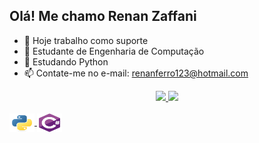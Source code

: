 ## Olá! Me chamo Renan Zaffani

- 🔭 Hoje trabalho como suporte
- 🌱 Estudante de Engenharia de Computação
- 🌱 Estudando Python
- 📫 Contate-me no e-mail: renanferro123@hotmail.com


<div align="center">
  <a href="https://github.com/RenanZaffani">
  <img height="180em" src="https://github-readme-stats.vercel.app/api?username=RenanZaffani&show_icons=true&theme=gruvbox&include_all_commits=true&count_private=true"/>
  <img height="180em" src="https://github-readme-stats.vercel.app/api/top-langs/?username=RenanZaffani&layout=compact&langs_count=7&theme=gruvbox"/>
</div>

  <div style="display: inline_block"><br>
  <img align="center" alt="Rafa-Python" height="30" width="40" src="https://raw.githubusercontent.com/devicons/devicon/master/icons/python/python-original.svg">
  <img align="center" alt="Rafa-Csharp" height="30" width="40" src="https://raw.githubusercontent.com/devicons/devicon/master/icons/csharp/csharp-original.svg">
</div>
